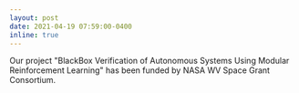 ```yaml
---
layout: post
date: 2021-04-19 07:59:00-0400
inline: true
---
```


Our project "BlackBox Verification of Autonomous Systems Using Modular Reinforcement Learning" has been funded by NASA WV Space Grant Consortium.
